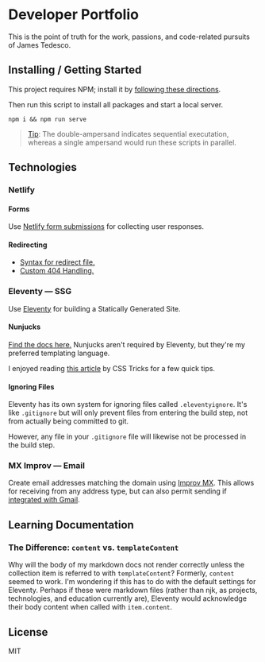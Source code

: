 # Developer Portfolio

This is the point of truth for the work, passions, and code-related pursuits of James Tedesco.

## Installing / Getting Started

This project requires NPM; install it by [following these directions](https://docs.npmjs.com/downloading-and-installing-node-js-and-npm).

Then run this script to install all packages and start a local server.

```console
npm i && npm run serve
```

> [Tip](https://stackoverflow.com/a/39172660/5395435): The double-ampersand indicates sequential executation, whereas a single ampersand would run these scripts in parallel.

## Technologies

### Netlify

#### Forms

Use [Netlify form submissions](http://xahlee.info) for collecting user responses.

#### Redirecting

- [Syntax for redirect file.](https://docs.netlify.com/routing/redirects/#syntax-for-the-redirects-file)
- [Custom 404 Handling.](https://docs.netlify.com/routing/redirects/redirect-options/#custom-404-page-handling)

### Eleventy — SSG

Use [Eleventy](https://www.11ty.dev/docs/getting-started/) for building a Statically Generated Site.

#### Nunjucks

[Find the docs here.](https://mozilla.github.io/nunjucks/) Nunjucks aren't required by Eleventy, but they're my preferred templating language.

I enjoyed reading [this article](https://css-tricks.com/killer-features-of-nunjucks/) by CSS Tricks for a few quick tips.

#### Ignoring Files

Eleventy has its own system for ignoring files called `.eleventyignore`. It's like `.gitignore` but will only prevent files from entering the build step, not from actually being committed to git.

However, any file in your `.gitignore` file will likewise not be processed in the build step.

### MX Improv — Email

Create email addresses matching the domain using [Improv MX](https://improvmx.com). This allows for receiving from any address type, but can also permit sending if [integrated with Gmail](https://improvmx.com/guides/send-emails-using-gmail/).
## Learning Documentation

### The Difference: `content` vs. `templateContent`

Why will the body of my markdown docs not render correctly unless the collection item is referred to with `templateContent`? Formerly, `content` seemed to work. I'm wondering if this has to do with the default settings for Eleventy. Perhaps if these were markdown files (rather than njk, as projects, technologies, and education currently are), Eleventy would acknowledge their body content when called with `item.content`.

## License

MIT
